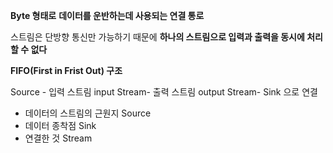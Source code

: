 
**Byte 형태로** **데이터를 운반하는데 사용되는 연결 통로**

스트림은 단방향 통신만 가능하기 때문에 **하나의 스트림으로 입력과 출력을 동시에 처리 할 수 없다**

**FIFO(First in Frist Out) 구조**

Source - 입력 스트림 input Stream- 출력 스트림 output Stream- Sink 으로 연결
- 데이터의 스트림의 근원지 Source 
- 데이터 종착점 Sink 
- 연결한 것 Stream 
 